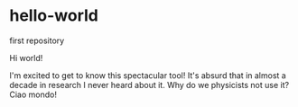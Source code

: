 # hello-world
first repository

Hi world!

I'm excited to get to know this spectacular tool! It's absurd that in almost a decade in research I never heard about it. Why do we physicists not use it?
Ciao mondo!
